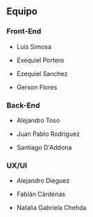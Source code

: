 ## Equipo
### Front-End

* Luis Simosa

* Exequiel Portero

* Ezequiel Sanchez

* Gerson Flores 

### Back-End

* Alejandro Toso

* Juan Pablo Rodriguez

* Santiago D'Addona


### UX/UI

* Alejandro Dieguez

* Fabián Cárdenas  

* Natalia Gabriela Chehda
